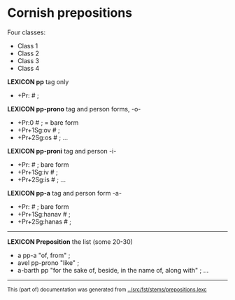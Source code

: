 # Cornish prepositions 


Four classes:
* Class 1  
* Class 2 
* Class 3 
* Class 4 

**LEXICON pp**   tag only
* +Pr: # ;



**LEXICON pp-prono** tag and person forms, -o-
* +Pr:0 # ; =  bare form
* +Pr+1Sg:ov # ; 
* +Pr+2Sg:os # ;
...

**LEXICON pp-proni** tag and person -i-
* +Pr: # ; bare form
* +Pr+1Sg:iv # ;
* +Pr+2Sg:is # ;
...

**LEXICON pp-a** tag and person form -a-
* +Pr: # ; bare form
* +Pr+1Sg:hanav # ;
* +Pr+2Sg:hanas # ;
---


**LEXICON Preposition** the list (some 20-30)
* a pp-a "of, from" ;
* avel pp-prono "like" ;
* a-barth pp "for the sake of, beside, in the name of, along with" ;
...

* * *
<small>This (part of) documentation was generated from [../src/fst/stems/prepositions.lexc](http://github.com/giellalt/lang-cor/blob/main/../src/fst/stems/prepositions.lexc)</small>